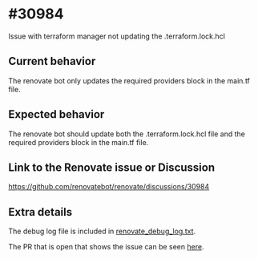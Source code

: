 # #30984

Issue with terraform manager not updating the .terraform.lock.hcl

## Current behavior

The renovate bot only updates the required providers block in the main.tf file.

## Expected behavior

The renovate bot should update both the .terraform.lock.hcl file and the required
providers block in the main.tf file.

## Link to the Renovate issue or Discussion

https://github.com/renovatebot/renovate/discussions/30984

## Extra details

The debug log file is included in [renovate_debug_log.txt](renovate_debug_log.txt).

The PR that is open that shows the issue can be seen [here](https://github.com/ryancausey/terraform-aws-provider-upgrade/pull/1).
